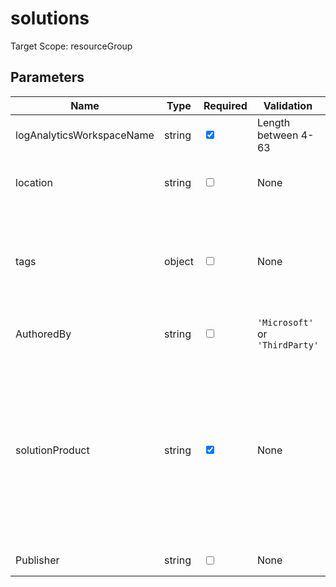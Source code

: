 ﻿# solutions

Target Scope: resourceGroup

## Parameters
| Name | Type | Required | Validation | Default value | Description |
| -- |  -- | -- | -- | -- | -- |
| logAnalyticsWorkspaceName | string | <input type="checkbox" checked> | Length between 4-63 | <pre></pre> | Specifies the name of the Log Analytics workspace. This LAW should be pre-existing. |
| location | string | <input type="checkbox"> | None | <pre>resourceGroup().location</pre> | Specifies the Azure location where the resource should be created. Defaults to the resourcegroup location. |
| tags | object | <input type="checkbox"> | None | <pre>{}</pre> | The tags to apply to this resource. This is an object with key/value pairs.<br>Example:<br>{<br>&nbsp;&nbsp;&nbsp;FirstTag: myvalue<br>&nbsp;&nbsp;&nbsp;SecondTag: another value<br>} |
| AuthoredBy | string | <input type="checkbox"> | `'Microsoft'` or `'ThirdParty'` | <pre>'Microsoft'</pre> | Who is authoring this solution type. Can be either `Microsoft` or `ThirdParty`. |
| solutionProduct | string | <input type="checkbox" checked> | None | <pre></pre> | The solution type to upsert. NOTE: This is case-sensitive.<br><br>Most used options are:<br>SecurityCenterFree, Security, Updates, ContainerInsights, ServiceMap, AzureActivity, ChangeTracking, VMInsights, SecurityInsights, NetworkMonitoring, SQLVulnerabilityAssessment, SQLAdvancedThreatProtection, AntiMalware, AzureAutomation, LogicAppsManagement, SQLDataClassification. |
| Publisher | string | <input type="checkbox"> | None | <pre>'Microsoft'</pre> | Allows you to override the publisher for the plan. |

